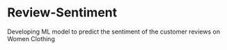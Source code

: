 # Review-Sentiment
Developing ML model to predict the sentiment of the customer reviews on Women Clothing
